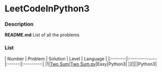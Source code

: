 # LeetCodeInPython3

### Description

**README.md**  List of all the problems


### List

| Number |  Problem  |   Solution    | Level  | Language  |
|:-------:|:--------------|:------:|:---------:|
|1|[Two Sum](https://leetcode.com/problems/two-sum/description/)|[Two Sum.py](https://github.com/lmx0412/LeetCodeInPython3/blob/master/Python/Two%20Sum.py)|Easy|Python3|
|2||[]()||Python3|
